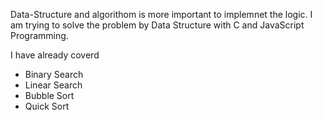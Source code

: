 Data-Structure and algorithom is more important to implemnet the logic. I am trying to solve the problem by Data Structure with C and JavaScript Programming.

I have already coverd 
 - Binary Search 
 - Linear Search
 - Bubble Sort
 - Quick Sort
